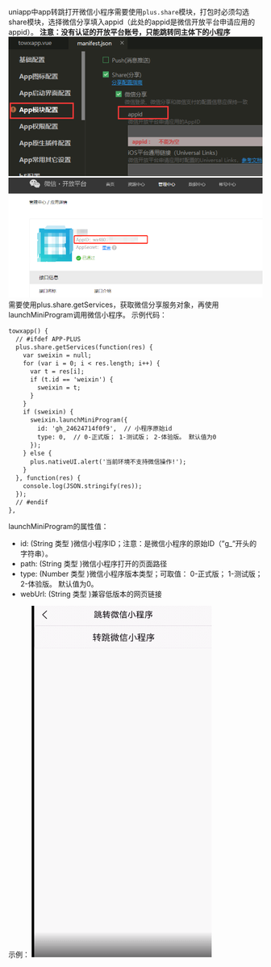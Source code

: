 uniapp中app转跳打开微信小程序需要使用`plus.share`模块，打包时必须勾选share模块，选择微信分享填入appid（此处的appid是微信开放平台申请应用的appid）。
**注意：没有认证的开放平台账号，只能跳转同主体下的小程序**
![](assets/【uniapp】app转跳微信小程序/1.png)
![](assets/【uniapp】app转跳微信小程序/2.png)
需要使用plus.share.getServices，获取微信分享服务对象，再使用launchMiniProgram调用微信小程序。
示例代码：
```vue
towxapp() {
  // #ifdef APP-PLUS
  plus.share.getServices(function(res) {
    var sweixin = null;
    for (var i = 0; i < res.length; i++) {
      var t = res[i];
      if (t.id == 'weixin') {
        sweixin = t;
      }
    }
    if (sweixin) {
      sweixin.launchMiniProgram({
        id: 'gh_24624714f0f9',  // 小程序原始id
        type: 0,  // 0-正式版； 1-测试版； 2-体验版。 默认值为0
      });
    } else {
      plus.nativeUI.alert('当前环境不支持微信操作!');
    }
  }, function(res) {
    console.log(JSON.stringify(res));
  });
  // #endif
},
```
launchMiniProgram的属性值：

- id: (String 类型 )微信小程序ID；注意：是微信小程序的原始ID（”g_”开头的字符串）。
- path: (String 类型 )微信小程序打开的页面路径
- type: (Number 类型 )微信小程序版本类型；可取值： 0-正式版； 1-测试版； 2-体验版。 默认值为0。
- webUrl: (String 类型 )兼容低版本的网页链接

示例：
![](assets/【uniapp】app转跳微信小程序/3.png)
